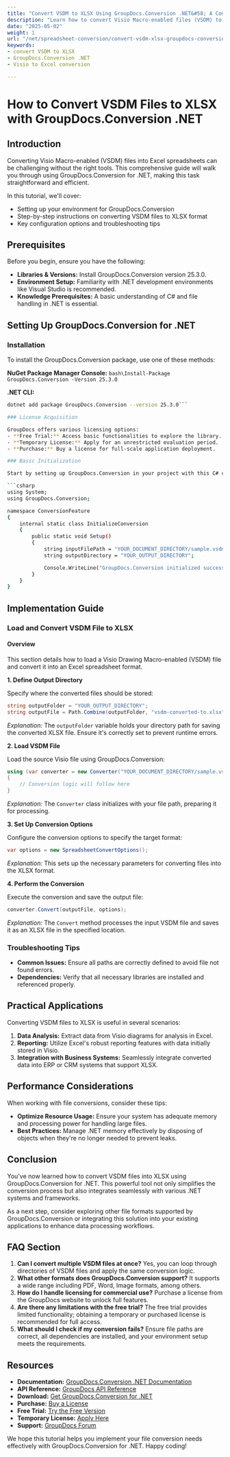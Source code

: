 ```yaml
---
title: "Convert VSDM to XLSX Using GroupDocs.Conversion .NET&#58; A Complete Guide"
description: "Learn how to convert Visio Macro-enabled files (VSDM) to Excel spreadsheets using GroupDocs.Conversion for .NET. Follow this step-by-step guide for seamless data transformation."
date: "2025-05-02"
weight: 1
url: "/net/spreadsheet-conversion/convert-vsdm-xlsx-groupdocs-conversion-net/"
keywords:
- convert VSDM to XLSX
- GroupDocs.Conversion .NET
- Visio to Excel conversion

---
```



# How to Convert VSDM Files to XLSX with GroupDocs.Conversion .NET

## Introduction

Converting Visio Macro-enabled (VSDM) files into Excel spreadsheets can be challenging without the right tools. This comprehensive guide will walk you through using GroupDocs.Conversion for .NET, making this task straightforward and efficient.

In this tutorial, we'll cover:
- Setting up your environment for GroupDocs.Conversion
- Step-by-step instructions on converting VSDM files to XLSX format
- Key configuration options and troubleshooting tips

## Prerequisites

Before you begin, ensure you have the following:

- **Libraries & Versions:** Install GroupDocs.Conversion version 25.3.0.
- **Environment Setup:** Familiarity with .NET development environments like Visual Studio is recommended.
- **Knowledge Prerequisites:** A basic understanding of C# and file handling in .NET is essential.

## Setting Up GroupDocs.Conversion for .NET

### Installation

To install the GroupDocs.Conversion package, use one of these methods:

**NuGet Package Manager Console:**
```bash\Install-Package GroupDocs.Conversion -Version 25.3.0```

**\.NET CLI:**
```bash
dotnet add package GroupDocs.Conversion --version 25.3.0```

### License Acquisition

GroupDocs offers various licensing options:
- **Free Trial:** Access basic functionalities to explore the library.
- **Temporary License:** Apply for an unrestricted evaluation period.
- **Purchase:** Buy a license for full-scale application deployment.

### Basic Initialization

Start by setting up GroupDocs.Conversion in your project with this C# code:

```csharp
using System;
using GroupDocs.Conversion;

namespace ConversionFeature
{
    internal static class InitializeConversion
    {
        public static void Setup()
        {
            string inputFilePath = "YOUR_DOCUMENT_DIRECTORY/sample.vsdm";
            string outputDirectory = "YOUR_OUTPUT_DIRECTORY";

            Console.WriteLine("GroupDocs.Conversion initialized successfully.");
        }
    }
}
```

## Implementation Guide

### Load and Convert VSDM File to XLSX

#### Overview

This section details how to load a Visio Drawing Macro-enabled (VSDM) file and convert it into an Excel spreadsheet format.

**1. Define Output Directory**

Specify where the converted files should be stored:
```csharp
string outputFolder = "YOUR_OUTPUT_DIRECTORY";
string outputFile = Path.Combine(outputFolder, "vsdm-converted-to.xlsx");
```

*Explanation:* The `outputFolder` variable holds your directory path for saving the converted XLSX file. Ensure it's correctly set to prevent runtime errors.

**2. Load VSDM File**

Load the source Visio file using GroupDocs.Conversion:
```csharp
using (var converter = new Converter("YOUR_DOCUMENT_DIRECTORY/sample.vsdm"))
{
    // Conversion logic will follow here
}
```

*Explanation:* The `Converter` class initializes with your file path, preparing it for processing.

**3. Set Up Conversion Options**

Configure the conversion options to specify the target format:
```csharp
var options = new SpreadsheetConvertOptions();
```

*Explanation:* This sets up the necessary parameters for converting files into the XLSX format.

**4. Perform the Conversion**

Execute the conversion and save the output file:
```csharp
converter.Convert(outputFile, options);
```

*Explanation:* The `Convert` method processes the input VSDM file and saves it as an XLSX file in the specified location.

### Troubleshooting Tips

- **Common Issues:** Ensure all paths are correctly defined to avoid file not found errors.
- **Dependencies:** Verify that all necessary libraries are installed and referenced properly.

## Practical Applications

Converting VSDM files to XLSX is useful in several scenarios:
1. **Data Analysis:** Extract data from Visio diagrams for analysis in Excel.
2. **Reporting:** Utilize Excel's robust reporting features with data initially stored in Visio.
3. **Integration with Business Systems:** Seamlessly integrate converted data into ERP or CRM systems that support XLSX.

## Performance Considerations

When working with file conversions, consider these tips:
- **Optimize Resource Usage:** Ensure your system has adequate memory and processing power for handling large files.
- **Best Practices:** Manage .NET memory effectively by disposing of objects when they're no longer needed to prevent leaks.

## Conclusion

You've now learned how to convert VSDM files into XLSX using GroupDocs.Conversion for .NET. This powerful tool not only simplifies the conversion process but also integrates seamlessly with various .NET systems and frameworks.

As a next step, consider exploring other file formats supported by GroupDocs.Conversion or integrating this solution into your existing applications to enhance data processing workflows.

## FAQ Section

1. **Can I convert multiple VSDM files at once?** 
   Yes, you can loop through directories of VSDM files and apply the same conversion logic.
2. **What other formats does GroupDocs.Conversion support?**
   It supports a wide range including PDF, Word, Image formats, among others.
3. **How do I handle licensing for commercial use?**
   Purchase a license from the GroupDocs website to unlock full features.
4. **Are there any limitations with the free trial?**
   The free trial provides limited functionality; obtaining a temporary or purchased license is recommended for full access.
5. **What should I check if my conversion fails?**
   Ensure file paths are correct, all dependencies are installed, and your environment setup meets the requirements.

## Resources
- **Documentation:** [GroupDocs.Conversion .NET Documentation](https://docs.groupdocs.com/conversion/net/)
- **API Reference:** [GroupDocs API Reference](https://reference.groupdocs.com/conversion/net/)
- **Download:** [Get GroupDocs.Conversion for .NET](https://releases.groupdocs.com/conversion/net/)
- **Purchase:** [Buy a License](https://purchase.groupdocs.com/buy)
- **Free Trial:** [Try the Free Version](https://releases.groupdocs.com/conversion/net/)
- **Temporary License:** [Apply Here](https://purchase.groupdocs.com/temporary-license/)
- **Support:** [GroupDocs Forum](https://forum.groupdocs.com/c/conversion/10)

We hope this tutorial helps you implement your file conversion needs effectively with GroupDocs.Conversion for .NET. Happy coding!

